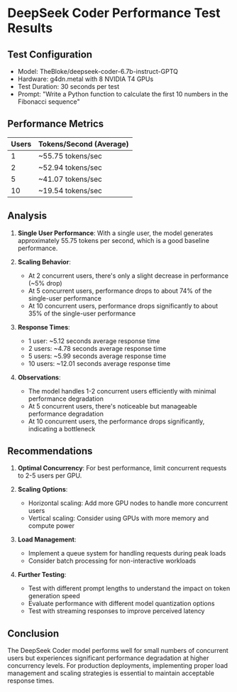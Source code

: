 # DeepSeek Coder Performance Test Results

## Test Configuration
- Model: TheBloke/deepseek-coder-6.7b-instruct-GPTQ
- Hardware: g4dn.metal with 8 NVIDIA T4 GPUs
- Test Duration: 30 seconds per test
- Prompt: "Write a Python function to calculate the first 10 numbers in the Fibonacci sequence"

## Performance Metrics

| Users | Tokens/Second (Average) |
|-------|-------------------------|
| 1     | ~55.75 tokens/sec       |
| 2     | ~52.94 tokens/sec       |
| 5     | ~41.07 tokens/sec       |
| 10    | ~19.54 tokens/sec       |

## Analysis

1. **Single User Performance**: With a single user, the model generates approximately 55.75 tokens per second, which is a good baseline performance.

2. **Scaling Behavior**: 
   - At 2 concurrent users, there's only a slight decrease in performance (~5% drop)
   - At 5 concurrent users, performance drops to about 74% of the single-user performance
   - At 10 concurrent users, performance drops significantly to about 35% of the single-user performance

3. **Response Times**:
   - 1 user: ~5.12 seconds average response time
   - 2 users: ~4.78 seconds average response time
   - 5 users: ~5.99 seconds average response time
   - 10 users: ~12.01 seconds average response time

4. **Observations**:
   - The model handles 1-2 concurrent users efficiently with minimal performance degradation
   - At 5 concurrent users, there's noticeable but manageable performance degradation
   - At 10 concurrent users, the performance drops significantly, indicating a bottleneck

## Recommendations

1. **Optimal Concurrency**: For best performance, limit concurrent requests to 2-5 users per GPU.

2. **Scaling Options**:
   - Horizontal scaling: Add more GPU nodes to handle more concurrent users
   - Vertical scaling: Consider using GPUs with more memory and compute power

3. **Load Management**:
   - Implement a queue system for handling requests during peak loads
   - Consider batch processing for non-interactive workloads

4. **Further Testing**:
   - Test with different prompt lengths to understand the impact on token generation speed
   - Evaluate performance with different model quantization options
   - Test with streaming responses to improve perceived latency

## Conclusion

The DeepSeek Coder model performs well for small numbers of concurrent users but experiences significant performance degradation at higher concurrency levels. For production deployments, implementing proper load management and scaling strategies is essential to maintain acceptable response times.
